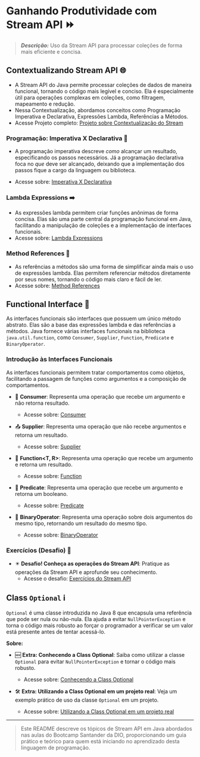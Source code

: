 # Ganhando Produtividade com Stream API ⏩

> ***Descrição:*** Uso da Stream API para processar coleções de forma mais eficiente e concisa.

## Contextualizando Stream API 🌐

- A Stream API do Java permite processar coleções de dados de maneira funcional, tornando o código mais legível e conciso. Ela é especialmente útil para operações complexas em coleções, como filtragem, mapeamento e redução.
- Nessa Contextualização, abordamos conceitos como Programação Imperativa e Declarativa, Expressões Lambda, Referências a Métodos.
- Acesse Projeto completo: [Projeto sobre Contextualização do Stream](ContextualizationStream)

### Programação: Imperativa X Declarativa 🔄
- A programação imperativa descreve *como* alcançar um resultado, especificando os passos necessários. Já a programação declarativa foca no *que* deve ser alcançado, deixando que a implementação dos passos fique a cargo da linguagem ou biblioteca.

- Acesse sobre: [Imperativa X Declarativa](ContextualizationStream/src/main/java/imperativeDeclarativeProgramming)

### Lambda Expressions ➡️
- As expressões lambda permitem criar funções anônimas de forma concisa. Elas são uma parte central da programação funcional em Java, facilitando a manipulação de coleções e a implementação de interfaces funcionais.
- Acesse sobre: [Lambda Expressions](ContextualizationStream/src/main/java/LambdaExpressions/ExampleLambda.java)

### Method References 🔗
- As referências a métodos são uma forma de simplificar ainda mais o uso de expressões lambda. Elas permitem referenciar métodos diretamente por seus nomes, tornando o código mais claro e fácil de ler.
- Acesse sobre: [Method References](ContextualizationStream/src/main/java/MethodReference/ExampleMethodReference.java)

## Functional Interface 🔁

As interfaces funcionais são interfaces que possuem um único método abstrato. Elas são a base das expressões lambda e das referências a métodos. Java fornece várias interfaces funcionais na biblioteca `java.util.function`, como `Consumer`, `Supplier`, `Function`, `Predicate` e `BinaryOperator`.

### Introdução às Interfaces Funcionais

As interfaces funcionais permitem tratar comportamentos como objetos, facilitando a passagem de funções como argumentos e a composição de comportamentos.

- 🔂 **Consumer<T>**: Representa uma operação que recebe um argumento e não retorna resultado.
  - Acesse sobre: [Consumer](FunctionalInterfaces/src/main/java/Consumer/ConsumerExample.java)

- 📤 **Supplier<T>**: Representa uma operação que não recebe argumentos e retorna um resultado.
  - Acesse sobre: [Supplier](FunctionalInterfaces/src/main/java/Supplier/SupplierExample.java)

- 🔄 **Function<T, R>**: Representa uma operação que recebe um argumento e retorna um resultado.
  - Acesse sobre: [Function](FunctionalInterfaces/src/main/java/Function/FunctionExample.java)

- 🎯 **Predicate<T>**: Representa uma operação que recebe um argumento e retorna um booleano.
  - Acesse sobre: [Predicate](FunctionalInterfaces/src/main/java/Predicate/PredicateExample.java)

- 🔁 **BinaryOperator<T>**: Representa uma operação sobre dois argumentos do mesmo tipo, retornando um resultado do mesmo tipo.
  - Acesse sobre: [BinaryOperator](FunctionalInterfaces/src/main/java/BinaryOperator/BinaryOperatorExample.java)

### Exercícios (Desafio) 🌟 

- ✴️ **Desafio! Conheça as operações do Stream API**: Pratique as operações da Stream API e aprofunde seu conhecimento.
  - Acesse o desafio: [Exercícios do Stream API](ExercisesStreamAPI)

## Class `Optional` ℹ️
`Optional` é uma classe introduzida no Java 8 que encapsula uma referência que pode ser nula ou não-nula. Ela ajuda a evitar `NullPointerException` e torna o código mais robusto ao forçar o programador a verificar se um valor está presente antes de tentar acessá-lo.

**Sobre:**
- 🆕 **Extra: Conhecendo a Class Optional<T>**: Saiba como utilizar a classe `Optional` para evitar `NullPointerException` e tornar o código mais robusto.
  - Acesse sobre: [Conhecendo a Class Optional](OptionalClass)

- 🛠️ **Extra: Utilizando a Class Optional<T> em um projeto real**: Veja um exemplo prático de uso da classe `Optional` em um projeto.
  - Acesse sobre: [Utilizando a Class Optional em um projeto real](OptionalClass/OptionalUsage)

--------------------------------
> Este README descreve os tópicos de Stream API em Java abordados nas aulas do Bootcamp Santander da DIO, proporcionando um guia prático e teórico para quem está iniciando no aprendizado desta linguagem de programação.
